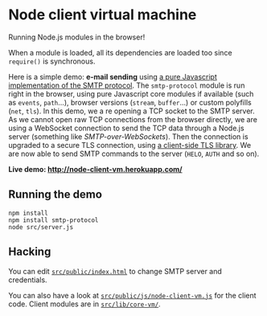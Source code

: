 Node client virtual machine
==============

Running Node.js modules in the browser!

When a module is loaded, all its dependencies are loaded too since `require()` is synchronous.

Here is a simple demo: **e-mail sending** using [a pure Javascript implementation of the SMTP protocol](https://github.com/substack/node-smtp-protocol). The `smtp-protocol` module is run right in the browser, using pure Javascript core modules if available (such as `events`, `path`...), browser versions (`stream`, `buffer`...) or custom polyfills (`net`, `tls`). In this demo, we a re opening a TCP socket to the SMTP server. As we cannot open raw TCP connections from the browser directly, we are using a WebSocket connection to send the TCP data through a Node.js server (something like _SMTP-over-WebSockets_). Then the connection is upgraded to a secure TLS connection, using [a client-side TLS library](https://github.com/digitalbazaar/forge). We are now able to send SMTP commands to the server (`HELO`, `AUTH` and so on).

**Live demo: http://node-client-vm.herokuapp.com/**

Running the demo
----------------

```
npm install
npm install smtp-protocol
node src/server.js
```

Hacking
-------

You can edit [`src/public/index.html`](https://github.com/emersion/node-client-vm/blob/master/src/public/index.html) to change SMTP server and credentials.

You can also have a look at [`src/public/js/node-client-vm.js`](https://github.com/emersion/node-client-vm/blob/master/src/public/js/node-client-vm.js) for the client code. Client modules are in [`src/lib/core-vm/`](https://github.com/emersion/node-client-vm/tree/master/src/lib/core-vm).
